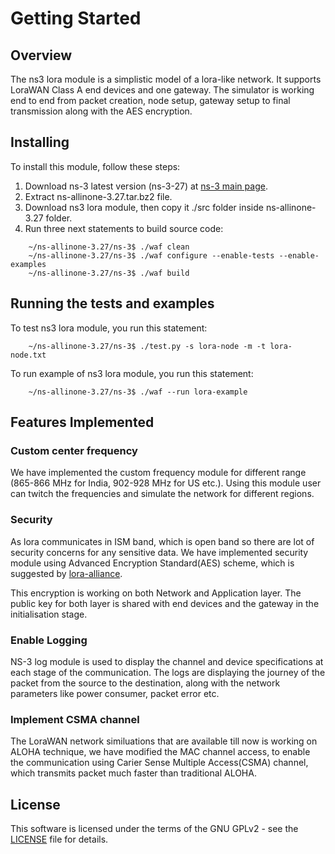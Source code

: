 # Getting Started

## Overview


The ns3 lora module is a simplistic model of a lora-like network. It supports LoraWAN Class A end devices and one gateway. The simulator is working end to end from packet creation, node setup, gateway setup to final transmission along with the AES encryption.

## Installing

To install this module, follow these steps:
1. Download ns-3 latest version (ns-3-27) at [ns-3 main page](https://www.nsnam.org/ns-3-27).
2. Extract ns-allinone-3.27.tar.bz2 file.
3. Download ns3 lora module, then copy it ./src folder inside ns-allinone-3.27 folder.
4. Run three next statements to build source code:
```
	~/ns-allinone-3.27/ns-3$ ./waf clean
	~/ns-allinone-3.27/ns-3$ ./waf configure --enable-tests --enable-examples
	~/ns-allinone-3.27/ns-3$ ./waf build	
```

## Running the tests and examples

To test ns3 lora module, you run this statement:
```
	~/ns-allinone-3.27/ns-3$ ./test.py -s lora-node -m -t lora-node.txt
```
To run example of ns3 lora module, you run this statement:
```
	~/ns-allinone-3.27/ns-3$ ./waf --run lora-example
```

## Features Implemented
### Custom center frequency 

We have implemented the custom frequency module for different range (865-866 MHz for India, 902-928 MHz for US etc.). Using this module user can twitch the frequencies and simulate the network for different regions.

### Security

As lora communicates in ISM band, which is open band so there are lot of security concerns for any sensitive data. We have implemented security module using Advanced Encryption Standard(AES) scheme, which is suggested by [lora-alliance](https://lora-alliance.org/). 

This encryption is working on both Network and Application layer. The public key for both layer is shared with end devices and the gateway in the initialisation stage.

### Enable Logging

NS-3 log module is used to display the channel and device specifications at each stage of the communication. The logs are displaying the journey of the packet from the source to the destination, along with the network parameters like power consumer, packet error etc.

### Implement CSMA channel

The LoraWAN network similuations that are available till now is working on ALOHA technique, we have modified the MAC channel access, to enable the communication using Carier Sense Multiple Access(CSMA) channel, which transmits packet much faster than traditional ALOHA.

## License

This software is licensed under the terms of the GNU GPLv2 - see the [LICENSE](LICENSE) file for details.

